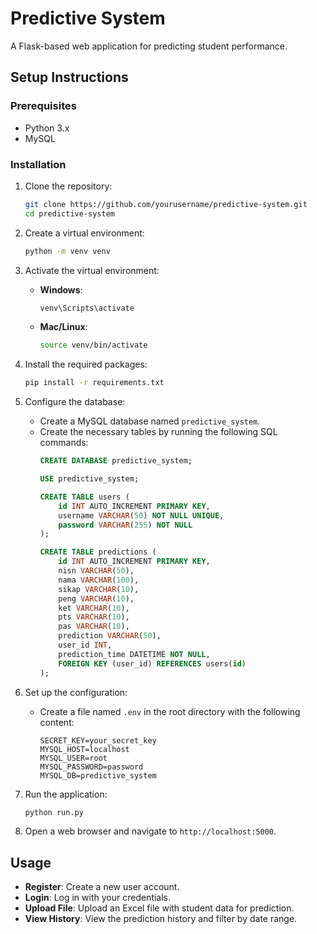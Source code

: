 # Predictive System

A Flask-based web application for predicting student performance.

## Setup Instructions

### Prerequisites

- Python 3.x
- MySQL

### Installation

1. Clone the repository:
    ```sh
    git clone https://github.com/yourusername/predictive-system.git
    cd predictive-system
    ```

2. Create a virtual environment:
    ```sh
    python -m venv venv
    ```

3. Activate the virtual environment:
    - **Windows**:
        ```sh
        venv\Scripts\activate
        ```
    - **Mac/Linux**:
        ```sh
        source venv/bin/activate
        ```

4. Install the required packages:
    ```sh
    pip install -r requirements.txt
    ```

5. Configure the database:
    - Create a MySQL database named `predictive_system`.
    - Create the necessary tables by running the following SQL commands:
        ```sql
        CREATE DATABASE predictive_system;

        USE predictive_system;

        CREATE TABLE users (
            id INT AUTO_INCREMENT PRIMARY KEY,
            username VARCHAR(50) NOT NULL UNIQUE,
            password VARCHAR(255) NOT NULL
        );

        CREATE TABLE predictions (
            id INT AUTO_INCREMENT PRIMARY KEY,
            nisn VARCHAR(50),
            nama VARCHAR(100),
            sikap VARCHAR(10),
            peng VARCHAR(10),
            ket VARCHAR(10),
            pts VARCHAR(10),
            pas VARCHAR(10),
            prediction VARCHAR(50),
            user_id INT,
            prediction_time DATETIME NOT NULL,
            FOREIGN KEY (user_id) REFERENCES users(id)
        );
        ```

6. Set up the configuration:
    - Create a file named `.env` in the root directory with the following content:
        ```env
        SECRET_KEY=your_secret_key
        MYSQL_HOST=localhost
        MYSQL_USER=root
        MYSQL_PASSWORD=password
        MYSQL_DB=predictive_system
        ```

7. Run the application:
    ```sh
    python run.py
    ```

8. Open a web browser and navigate to `http://localhost:5000`.

## Usage

- **Register**: Create a new user account.
- **Login**: Log in with your credentials.
- **Upload File**: Upload an Excel file with student data for prediction.
- **View History**: View the prediction history and filter by date range.
